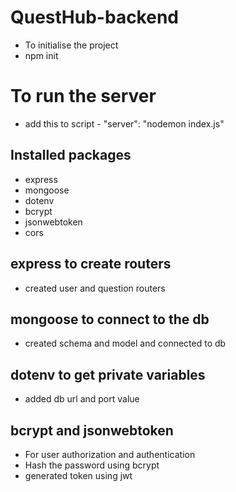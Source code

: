 # QuestHub-backend

- To initialise the project 
- npm init


# To run the server
- add this to script - "server": "nodemon index.js"


## Installed packages
- express
- mongoose
- dotenv
- bcrypt
- jsonwebtoken
- cors

## express to create routers
- created user and question routers


## mongoose to connect to the db 
- created schema and model and connected to db


## dotenv to get private variables
- added db url and port value

## bcrypt and jsonwebtoken
- For user authorization and authentication 
- Hash the password using bcrypt
- generated token using jwt


